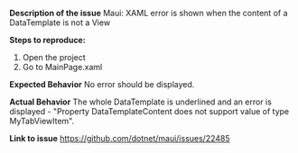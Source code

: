 **Description of the issue**
Maui: XAML error is shown when the content of a DataTemplate is not a View

**Steps to reproduce:**
1. Open the project
2. Go to MainPage.xaml

**Expected Behavior**
No error should be displayed.

**Actual Behavior**
The whole DataTemplate is underlined and an error is displayed - "Property DataTemplateContent does not support value of type MyTabViewItem".

**Link to issue**
https://github.com/dotnet/maui/issues/22485
